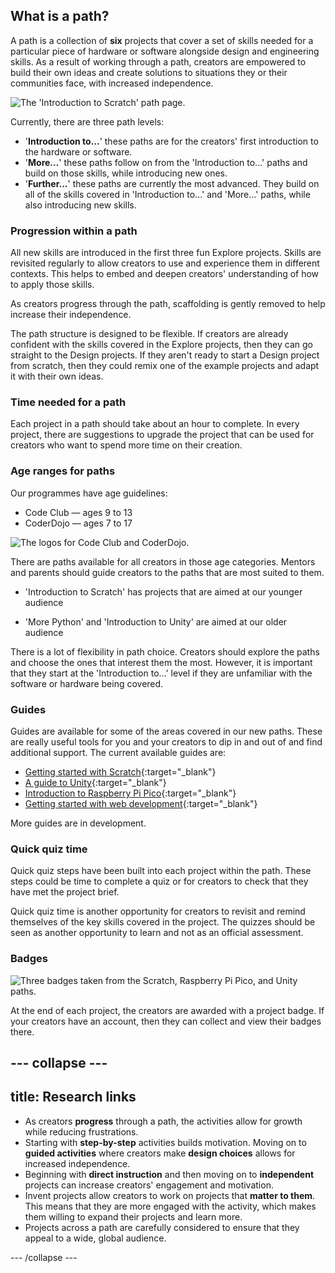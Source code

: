 ## What is a path? 

A path is a collection of **six** projects that cover a set of skills needed for a particular piece of hardware or software alongside design and engineering skills. As a result of working through a path, creators are empowered to build their own ideas and create solutions to situations they or their communities face, with increased independence. 

![The 'Introduction to Scratch' path page.](images/path.png)

Currently, there are three path levels:

+ '**Introduction to...**' these paths are for the creators' first introduction to the hardware or software. 
+ '**More...**' these paths follow on from the 'Introduction to...' paths and build on those skills, while introducing new ones.
+ '**Further...**' these paths are currently the most advanced. They build on all of the skills covered in 'Introduction to...' and 'More...' paths, while also introducing new skills. 

### Progression within a path

All new skills are introduced in the first three fun Explore projects. Skills are revisited regularly to allow creators to use and experience them in different contexts. This helps to embed and deepen creators' understanding of how to apply those skills. 

As creators progress through the path, scaffolding is gently removed to help increase their independence. 

The path structure is designed to be flexible. If creators are already confident with the skills covered in the Explore projects, then they can go straight to the Design projects. If they aren't ready to start a Design project from scratch, then they could remix one of the example projects and adapt it with their own ideas. 

### Time needed for a path

Each project in a path should take about an hour to complete. In every project, there are suggestions to upgrade the project that can be used for creators who want to spend more time on their creation.

### Age ranges for paths

Our programmes have age guidelines:

+ Code Club &mdash; ages 9 to 13
+ CoderDojo &mdash; ages 7 to 17

![The logos for Code Club and CoderDojo.](images/code-dojo-logos.png)

There are paths available for all creators in those age categories. Mentors and parents should guide creators to the paths that are most suited to them. 

+ 'Introduction to Scratch' has projects that are aimed at our younger audience

+ 'More Python' and 'Introduction to Unity' are aimed at our older audience 

There is a lot of flexibility in path choice. Creators should explore the paths and choose the ones that interest them the most. However, it is important that they start at the 'Introduction to...' level if they are unfamiliar with the software or hardware being covered. 

### Guides

Guides are available for some of the areas covered in our new paths. These are really useful tools for you and your creators to dip in and out of and find additional support. The current available guides are:

+ [Getting started with Scratch](https://projects.raspberrypi.org/en/projects/getting-started-scratch){:target="_blank"}
+ [A guide to Unity](https://projects.raspberrypi.org/en/projects/unity-guide){:target="_blank"}
+ [Introduction to Raspberry Pi Pico](https://projects.raspberrypi.org/en/projects/introduction-to-the-pico/0){:target="_blank"}
+ [Getting started with web development](https://projects.raspberrypi.org/en/projects/getting-started-web-dev/0){:target="_blank"}

More guides are in development.

### Quick quiz time

Quick quiz steps have been built into each project within the path. These steps could be time to complete a quiz or for creators to check that they have met the project brief.

Quick quiz time is another opportunity for creators to revisit and remind themselves of the key skills covered in the project. The quizzes should be seen as another opportunity to learn and not as an official assessment. 

### Badges

![Three badges taken from the Scratch, Raspberry Pi Pico, and Unity paths.](images/badges.png)

At the end of each project, the creators are awarded with a project badge. If your creators have an account, then they can collect and view their badges there. 

--- collapse ---
---
title: Research links
---

+ As creators **progress** through a path, the activities allow for growth while reducing frustrations. 
+ Starting with **step-by-step** activities builds motivation. Moving on to **guided activities** where creators make **design choices** allows for increased independence.
+ Beginning with **direct instruction** and then moving on to **independent** projects can increase creators' engagement and motivation.
+ Invent projects allow creators to work on projects that **matter to them**. This means that they are more engaged with the activity, which makes them willing to expand their projects and learn more. 
+ Projects across a path are carefully considered to ensure that they appeal to a wide, global audience. 

--- /collapse ---








